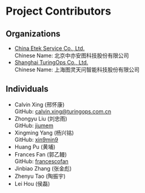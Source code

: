 # Project Contributors

## Organizations
- [China Etek Service Co., Ltd.](https://www.ce-service.com.cn/)  
  Chinese Name: 北京中亦安图科技股份有限公司
- [Shanghai TuringOps Co., Ltd.](https://www.turingops.com.cn/)  
  Chinese Name: 上海图灵天问智能科技股份有限公司

## Individuals
- Calvin Xing (邢怀康)  
  GitHub: [calvin.xing@turingops.com.cn](mailto:calvin.xing@turingops.com.cn)
- Zhongyu Liu (刘忠雨)  
  GitHub: [jiumem](https://github.com/jiumem)
- Xingming Yang (杨兴铭)  
  GitHub: [xin9min9](https://github.com/xin9min9)
- Huang Pu (黄埔)
- Frances Fan (郭乙鳗)  
  GitHub: [francescofan](https://github.com/francescofan)
- Jinbiao Zhang (张金彪)
- Zhenyu Tao (陶振宇)
- Lei Hou (侯磊)